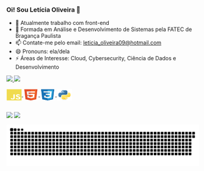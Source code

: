 ### Oi! Sou Letícia Oliveira 👋

- 🔭 Atualmente trabalho com front-end 
- 🌱 Formada em Análise e Desenvolvimento de Sistemas pela FATEC de Bragança Paulista
- 📫 Contate-me pelo email: leticia_oliveira09@hotmail.com
- 😄 Pronouns: ela/dela
- ⚡ Áreas de Interesse: Cloud, Cybersecurity, Ciência de Dados e Desenvolvimento

<div>
  <a href="https://github.com/Lele01323">
  <img height="180em" src="https://github-readme-stats.vercel.app/api?username=Lele01323&show_icons=true&theme=dracula&include_all_commits=true&count_private=true"/>
  <img height="180em" src="https://github-readme-stats.vercel.app/api/top-langs/?username=Lele01323&layout=compact&langs_count=7&theme=dracula"/>
</div>
  
<div style="display: inline_block"><br>
  <img align="center" alt="Lele-Js" height="30" width="40" src="https://raw.githubusercontent.com/devicons/devicon/master/icons/javascript/javascript-plain.svg">
  <img align="center" alt="Lele-HTML" height="30" width="40" src="https://raw.githubusercontent.com/devicons/devicon/master/icons/html5/html5-original.svg">
  <img align="center" alt="Lele-CSS" height="30" width="40" src="https://raw.githubusercontent.com/devicons/devicon/master/icons/css3/css3-original.svg">
  <img align="center" alt="Lele-Python" height="30" width="40" src="https://raw.githubusercontent.com/devicons/devicon/master/icons/python/python-original.svg">
</div>  
  
 ## 
  
<div> 
  <a href = "mailto:leticia.ioliveira09@gmail.com"><img src="https://img.shields.io/badge/-Gmail-%23333?style=for-the-badge&logo=gmail&logoColor=white" target="_blank"></a>
  <a href="https://www.linkedin.com/in/letícia-oliveira-822444188/" target="_blank"><img src="https://img.shields.io/badge/-LinkedIn-%230077B5?style=for-the-badge&logo=linkedin&logoColor=white" target="_blank"></a> 
 
  ![Snake animation](https://github.com/Lele01323/Lele01323/blob/output/github-contribution-grid-snake.svg)
</div>  
  

